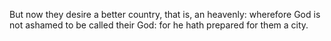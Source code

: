 But now they desire a better country, that is, an heavenly: wherefore God is not ashamed to be called their God: for he hath prepared for them a city.
